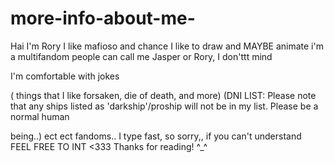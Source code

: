# more-info-about-me-
Hai I'm Rory 
I like mafioso and chance
I  like to draw and MAYBE animate
i'm a multifandom 
people can call me Jasper or Rory, I don'ttt mind  

I'm comfortable with jokes 

 ( things that I like forsaken, die of death, and more) (DNI LIST: Please note that any ships listed as 'darkship'/proship will not be   in my list. Please be a normal human 
 
 being..) ect ect fandoms.. 
I type fast, so sorry,, if you can't understand  
FEEL FREE TO INT <333
Thanks for reading! ^_^
